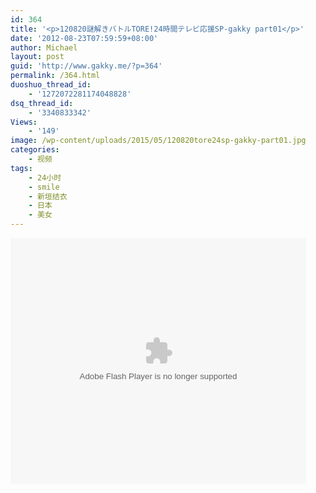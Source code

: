 ```yaml
---
id: 364
title: '<p>120820謎解きバトルTORE!24時間テレビ応援SP-gakky part01</p>'
date: '2012-08-23T07:59:59+08:00'
author: Michael
layout: post
guid: 'http://www.gakky.me/?p=364'
permalink: /364.html
duoshuo_thread_id:
    - '1272072281174048828'
dsq_thread_id:
    - '3340833342'
Views:
    - '149'
image: /wp-content/uploads/2015/05/120820tore24sp-gakky-part01.jpg
categories:
    - 视频
tags:
    - 24小时
    - smile
    - 新垣结衣
    - 日本
    - 美女
---
```


<object height="394" width="473"><param name="allowscriptaccess" value="sameDomain"></param><param name="wmode" value="transparent"></param><param name="movie" value="http://player.youku.com/player.php/sid/110486974/v.swf"></param><param name="allowfullscreen" value="true"></param><embed allowfullscreen="true" allowscriptaccess="sameDomain" height="394" src="http://player.youku.com/player.php/sid/110486974/v.swf" type="application/x-shockwave-flash" width="473" wmode="transparent"></embed></object>